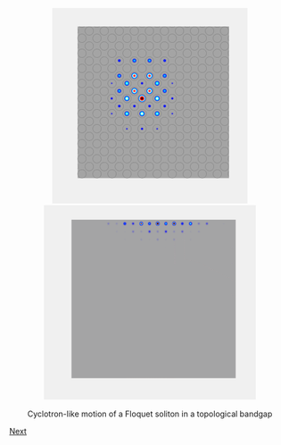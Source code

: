 <p align="center">
<img src="imageN/SolitonEvolution_GIF_2.gif" width="350" title="This is a Title"/> <img src="imageN/Edgepropagation_GIF-1.gif" width="380"/>
</p>
<p align="center">
Cyclotron-like motion of a Floquet soliton in a topological bandgap
</p>


[Next](home1.md)
